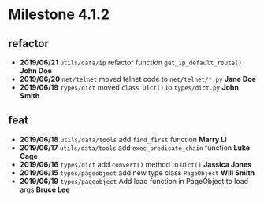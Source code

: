 # Milestone 4.1.2

## refactor

- **2019/06/21** `utils/data/ip` refactor function `get_ip_default_route()` __John Doe__
- **2019/06/20** `net/telnet` moved telnet code to `net/telnet/*.py` __Jane Doe__
- **2019/06/19** `types/dict` moved `class Dict()` to `types/dict.py` __John Smith__

## feat

- **2019/06/18** `utils/data/tools` add `find_first` function __Marry Li__
- **2019/06/17** `utils/data/tools` add `exec_predicate_chain` function __Luke Cage__
- **2019/06/16** `types/dict` add `convert()` method to `Dict()` __Jassica Jones__
- **2019/06/15** `types/pageobject` add new type class `PageObject` __Will Smith__
- **2019/06/19** `types/pageobject` Add load function in PageObject to load args __Bruce Lee__



